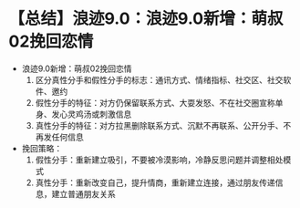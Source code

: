# 【总结】浪迹9.0：浪迹9.0新增：萌叔02挽回恋情

-   浪迹9.0新增：萌叔02挽回恋情
    1.  区分真性分手和假性分手的标志：通讯方式、情绪指标、社交区、社交软件、邀约
    2.  假性分手的特征：对方仍保留联系方式、大耍发怒、不在社交圈宣称单身、发心灵鸡汤或刺激信息
    3.  真性分手的特征：对方拉黑删除联系方式、沉默不再联系、公开分手、不再发任何信息
-   挽回策略：
    1.  假性分手：重新建立吸引，不要被冷漠影响，冷静反思问题并调整相处模式
    2.  真性分手：重新改变自己，提升情商，重新建立连接，通过朋友传递信息，建立普通朋友关系